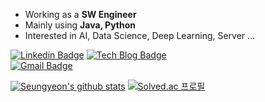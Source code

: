 * Working as a **SW Engineer**
* Mainly using **Java, Python**
* Interested in AI, Data Science, Deep Learning, Server ...

[![Linkedin Badge](https://img.shields.io/badge/-LinkedIn-blue?style=flat-square&logo=Linkedin&logoColor=white&link=https://www.linkedin.com/in/seungyeon-song-5325b0195/)](https://www.linkedin.com/in/seungyeon-song-5325b0195/)
[![Tech Blog Badge](http://img.shields.io/badge/-Tech%20blog-black?style=flat-square&logo=github&link=https://seungyeonson.github.io/)](https://seungyeonson.github.io/)	
[![Gmail Badge](https://img.shields.io/badge/Gmail-d14836?style=flat-square&logo=Gmail&logoColor=white&link=ream150346@gmail.com)](mailto:ream150346@gmail.com)

[![Seungyeon's github stats](https://github-readme-stats.vercel.app/api?username=seungyeonson)](https://github.com/seungyeonson/github-readme-stats)
[![Solved.ac 프로필](http://mazassumnida.wtf/api/v2/generate_badge?boj=ream123)](https://solved.ac/ream123)

<!--
**seungyeonson/seungyeonson** is a ✨ _special_ ✨ repository because its `README.md` (this file) appears on your GitHub profile.

Here are some ideas to get you started:

- 🔭 I’m currently working on ...
- 🌱 I’m currently learning ...
- 👯 I’m looking to collaborate on ...
- 🤔 I’m looking for help with ...
- 💬 Ask me about ...
- 📫 How to reach me: ...
- 😄 Pronouns: ...
- ⚡ Fun fact: ...
-->
